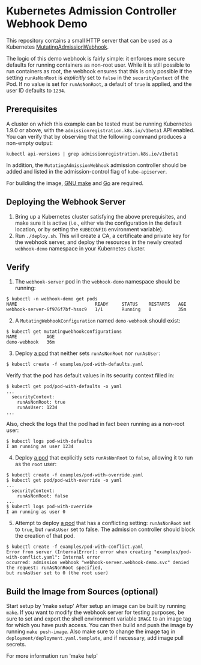# Kubernetes Admission Controller Webhook Demo

This repository contains a small HTTP server that can be used as a Kubernetes
[MutatingAdmissionWebhook](https://kubernetes.io/docs/admin/admission-controllers/#mutatingadmissionwebhook-beta-in-19).

The logic of this demo webhook is fairly simple: it enforces more secure defaults for running
containers as non-root user. While it is still possible to run containers as root, the webhook
ensures that this is only possible if the setting `runAsNonRoot` is *explicitly* set to `false`
in the `securityContext` of the Pod. If no value is set for `runAsNonRoot`, a default of `true`
is applied, and the user ID defaults to `1234`.

## Prerequisites

A cluster on which this example can be tested must be running Kubernetes 1.9.0 or above,
with the `admissionregistration.k8s.io/v1beta1` API enabled. You can verify that by observing that the
following command produces a non-empty output:
```
kubectl api-versions | grep admissionregistration.k8s.io/v1beta1
```
In addition, the `MutatingAdmissionWebhook` admission controller should be added and listed in the admission-control
flag of `kube-apiserver`.

For building the image, [GNU make](https://www.gnu.org/software/make/) and [Go](https://golang.org) are required.

## Deploying the Webhook Server

1. Bring up a Kubernetes cluster satisfying the above prerequisites, and make
sure it is active (i.e., either via the configuration in the default location, or by setting
the `KUBECONFIG` environment variable).
2. Run `./deploy.sh`. This will create a CA, a certificate and private key for the webhook server,
and deploy the resources in the newly created `webhook-demo` namespace in your Kubernetes cluster.


## Verify

1. The `webhook-server` pod in the `webhook-demo` namespace should be running:
```
$ kubectl -n webhook-demo get pods
NAME                             READY     STATUS    RESTARTS   AGE
webhook-server-6f976f7bf-hssc9   1/1       Running   0          35m
```

2. A `MutatingWebhookConfiguration` named `demo-webhook` should exist:
```
$ kubectl get mutatingwebhookconfigurations
NAME           AGE
demo-webhook   36m
```

3. Deploy [a pod](examples/pod-with-defaults.yaml) that neither sets `runAsNonRoot` nor `runAsUser`:
```
$ kubectl create -f examples/pod-with-defaults.yaml
```
Verify that the pod has default values in its security context filled in:
```
$ kubectl get pod/pod-with-defaults -o yaml
...
  securityContext:
    runAsNonRoot: true
    runAsUser: 1234
...
```
Also, check the logs that the pod had in fact been running as a non-root user:
```
$ kubectl logs pod-with-defaults
I am running as user 1234
```

4. Deploy [a pod](examples/pod-with-override.yaml) that explicitly sets `runAsNonRoot` to `false`, allowing it to run as the
`root` user:
```
$ kubectl create -f examples/pod-with-override.yaml
$ kubectl get pod/pod-with-override -o yaml
...
  securityContext:
    runAsNonRoot: false
...
$ kubectl logs pod-with-override
I am running as user 0
```

5. Attempt to deploy [a pod](examples/pod-with-conflict.yaml) that has a conflicting setting: `runAsNonRoot` set to `true`, but `runAsUser` set to false.
The admission controller should block the creation of that pod.
```
$ kubectl create -f examples/pod-with-conflict.yaml 
Error from server (InternalError): error when creating "examples/pod-with-conflict.yaml": Internal error
occurred: admission webhook "webhook-server.webhook-demo.svc" denied the request: runAsNonRoot specified,
but runAsUser set to 0 (the root user)
```

## Build the Image from Sources (optional)

Start setup by 'make setup'
After setup an image can be built by running `make`.
If you want to modify the webhook server for testing purposes, be sure to set and export
the shell environment variable `IMAGE` to an image tag for which you have push access. You can then
build and push the image by running `make push-image`. Also make sure to change the image tag
in `deployment/deployment.yaml.template`, and if necessary, add image pull secrets.

For more information run 'make help'